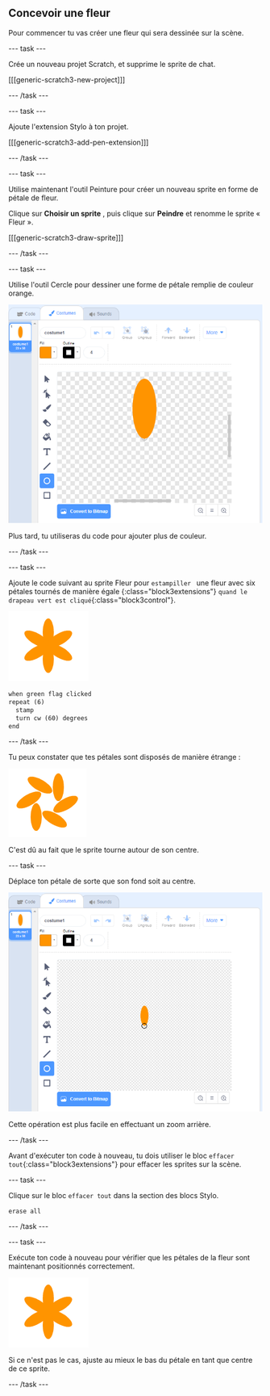 ## Concevoir une fleur

Pour commencer tu vas créer une fleur qui sera dessinée sur la scène.

\--- task \---

Crée un nouveau projet Scratch, et supprime le sprite de chat.

[[[generic-scratch3-new-project]]]

\--- /task \---

\--- task \---

Ajoute l'extension Stylo à ton projet.

[[[generic-scratch3-add-pen-extension]]]

\--- /task \---

\--- task \---

Utilise maintenant l'outil Peinture pour créer un nouveau sprite en forme de pétale de fleur.

Clique sur **Choisir un sprite** , puis clique sur **Peindre** et renomme le sprite « Fleur ».

[[[generic-scratch3-draw-sprite]]]

\--- /task \---

\--- task \---

Utilise l'outil Cercle pour dessiner une forme de pétale remplie de couleur orange.

![capture d'écran](images/flower-petal.png)

Plus tard, tu utiliseras du code pour ajouter plus de couleur.

\--- /task \---

\--- task \---

Ajoute le code suivant au sprite Fleur pour `estampiller ` une fleur avec six pétales tournés de manière égale {:class="block3extensions"} `quand le drapeau vert est cliqué`{:class="block3control"}.

![capture d'écran](images/flower-6-straight.png)

```blocks3
when green flag clicked
repeat (6) 
  stamp
  turn cw (60) degrees
end
```

\--- /task \---

Tu peux constater que tes pétales sont disposés de manière étrange :

![capture d'écran](images/flower-6-offset.png)

C'est dû au fait que le sprite tourne autour de son centre.

\--- task \---

Déplace ton pétale de sorte que son fond soit au centre.

![capture d'écran](images/flower-crosshair-annotated.png)

Cette opération est plus facile en effectuant un zoom arrière.

\--- /task \---

Avant d'exécuter ton code à nouveau, tu dois utiliser le bloc `effacer tout`{:class="block3extensions"} pour effacer les sprites sur la scène.

\--- task \---

Clique sur le bloc `effacer tout` dans la section des blocs Stylo.

```blocks3
erase all
```

\--- /task \---

\--- task \---

Exécute ton code à nouveau pour vérifier que les pétales de la fleur sont maintenant positionnés correctement.

![capture d'écran](images/flower-6-straight.png)

Si ce n'est pas le cas, ajuste au mieux le bas du pétale en tant que centre de ce sprite.

\--- /task \---
